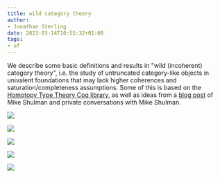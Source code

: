 ```yaml
---
title: wild category theory
author:
- Jonathan Sterling
date: 2023-03-14T10:55:32+01:00
tags:
- uf
---
```


We describe some basic definitions and results in "wild (incoherent) category theory", i.e. the study of untruncated category-like objects in univalent foundations that may lack higher coherences and saturation/completeness assumptions. Some of this is based on the [Homotopy Type Theory Coq library](https://github.com/HoTT/Coq-HoTT/blob/master/theories/WildCat/Core.v), as well as ideas from a [blog post](https://homotopytypetheory.org/2018/11/26/impredicative-encodings-part-3/) of Mike Shulman and private conversations with Mike Shulman.

![](jms-0037)

![](jms-003N)

![](jms-003I)

![](jms-003J)

![](jms-003K)
